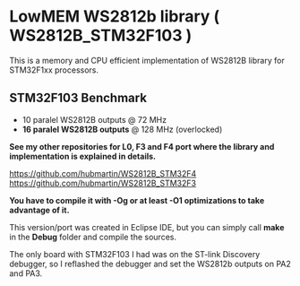 # LowMEM WS2812b library ( WS2812B_STM32F103 )
This is a memory and CPU efficient implementation of WS2812B library for STM32F1xx processors.

## STM32F103 Benchmark
 * 10 paralel WS2812B outputs @ 72 MHz
 * **16 paralel WS2812B outputs** @ 128 MHz (overlocked)

**See my other repositories for L0, F3 and F4 port where the library and implementation is explained in details.**

https://github.com/hubmartin/WS2812B_STM32F4
https://github.com/hubmartin/WS2812B_STM32F3

**You have to compile it with -Og or at least -O1 optimizations to take advantage of it.**

This version/port was created in Eclipse IDE, but you can simply call **make** in the **Debug** folder and compile the sources.

The only board with STM32F103 I had was on the ST-link Discovery debugger, so I reflashed the debugger and set the WS2812b outputs on PA2 and PA3.

